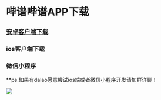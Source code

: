 # 哔谱哔谱APP下载

### [安卓客户端下载](http://m.shouji.360tpcdn.com/180122/465b4dddbfdbf9704ad8c7fca2b5a7a2/livesun.justiceeternal_4.apk)

### ios客户端下载

### 微信小程序

**ps.如果有dalao愿意尝试ios端或者微信小程序开发请加群详聊！

![](http://upload-images.jianshu.io/upload_images/2141706-2120149c5b586bf4.png?imageMogr2/auto-orient/strip%7CimageView2/2/w/1240)


